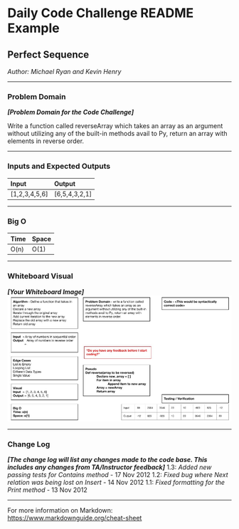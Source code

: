 # Daily Code Challenge README Example

## Perfect Sequence
*Author: Michael Ryan and Kevin Henry*

---

### Problem Domain
***[Problem Domain for the Code Challenge]***

Write a function called reverseArray which takes an array as an argument without utilizing any of the built-in methods avail to Py, return an array with elements in reverse order.

---

### Inputs and Expected Outputs

| Input | Output |
| :----------- | :----------- |
| [1,2,3,4,5,6] | [6,5,4,3,2,1] |



---

### Big O


| Time | Space |
| :----------- | :----------- |
| O(n) | O(1) |


---


### Whiteboard Visual
***[Your Whiteboard Image]***
![Image 1](https://github.com/Michaelryan228/data-structures-and-algorithms/blob/array-reverse/python/code_challenges/img/Whiteboard%20Challenge%20-%20Code%20Challenge%201.jpg)


---

### Change Log
***[The change log will list any changes made to the code base. This includes any changes from TA/Instructor feedback]***
1.3: *Added new passing tests for Contains method* - 17 Nov 2012
1.2: *Fixed bug where Next relation was being lost on Insert* - 14 Nov 2012
1.1: *Fixed formatting for the Print method* - 13 Nov 2012

---

For more information on Markdown: https://www.markdownguide.org/cheat-sheet
